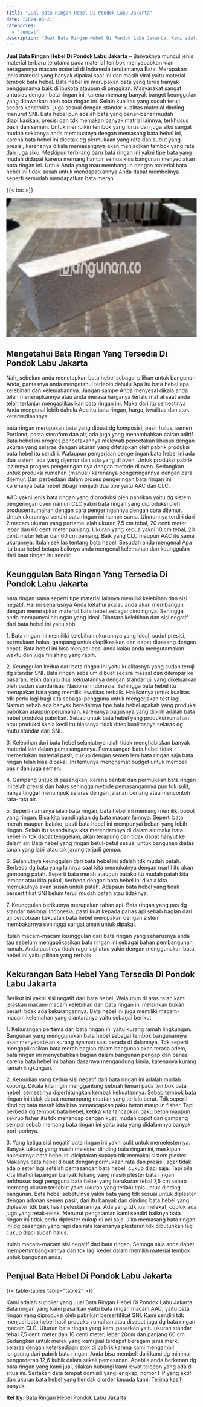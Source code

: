 ```yaml
---
title: "Jual Bata Ringan Hebel Di Pondok Labu Jakarta"
date: "2024-03-21"
categories: 
  - "tempat"
description: "Jual Bata Ringan Hebel Di Pondok Labu Jakarta. Kami adalah supplier yang Jual Bata Ringan Hebel Di Pondok Labu Jakarta. Bata ringan yang kami pasarkan yaitu..."
---
```


**Jual Bata Ringan Hebel Di Pondok Labu Jakarta** – Banyaknya muncul jenis material terbaru terutama pada material tembok menyebabkan kian beragamnya macam material di Indonesia terutamanya Bata. Merupakan jenis material yang banyak dipakai saat ini dan masih viral yaitu material tembok bata hebel. Bata hebel ini merupakan bata yang terus banyak penggunanya baik di ibukota ataupun di pinggiran. Masyarakat sangat antusias dengan bata ringan ini, karena memang banyak banget keunggulan yang ditawarkan oleh bata ringan ini. Selain kualitas yang sudah teruji secara konstruksi, juga sesuai dengan standar kualitas material dinding menurut SNI. Bata hebel pun adalah bata yang benar-benar mudah diaplikasikan, presisi dan tdk memakan banyak matrial lainnya, terkhusus pasir dan semen. Untuk membikin tembok yang lurus dan juga siku sangat mudah sekiranya anda membuatnya dengan memasang bata hebel ini, karena bata hebel ini dicetak dg permukaan yang rata dan sudut yang presisi, karenanya dikala memasangnya akan menjadikan tembok yang rata dan juga siku. Meskipun terbilang baru bata ringan ini yakni tipe bata yang mudah didapat karena memang hampir semua kios bangunan menyediakan bata ringan ini. Untuk Anda yang mau membangun dengan material bata hebel ini tidak susah untuk mendapatkannya Anda dapat membelinya seperti semudah mendapatkan bata merah.

{{< toc >}}

![Jual Bata Ringan Hebel Di Pondok Labu Jakarta](/images/jual-hebel-murah-01.png)

## Mengetahui Bata Ringan Yang Tersedia Di Pondok Labu Jakarta

Nah, sebelum anda menetapkan bata hebel sebagai pilihan untuk bangunan Anda, pantasnya anda mengetahui terlebih dahulu Apa itu bata hebel apa kelebihan dan kelemahannya. Jangan sampe Anda menyesal dikala anda telah menerapkannya atau anda merasa harganya terlalu mahal saat anda telah terlanjur mengaplikasikan bata ringan ini. Maka dari itu semestinya Anda mengenal lebih dahulu Apa itu bata ringan, harga, kwalitas dan stok ketersediaannya.

bata ringan merupakan bata yang dibuat dg komposisi; pasir halus, semen Portland, pasta sterofom dan air, ada juga yang menambahkan cairan aditif. Bata hebel ini progres pencetakannya melewati pencetakan khusus dengan ukuran yang selaras dengan ukuran yang ditetapkan oleh pabrik produksi bata hebel itu sendiri. Walaupun pengerjaan pengeringan bata hebel ini ada dua sistem, ada yang dijemur dan ada yang di oven. Untuk produksi pabrik lazimnya progres pengeringan nya dengan metode di oven. Sedangkan untuk produksi rumahan (manual) karenanya pengeringannya dengan cara dijemur. Dari perbedaan dalam proses pengeringan bata ringan ini karenanya bata hebel dibagi menjadi dua tipe yaitu AAC dan CLC.

AAC yakni jenis bata ringan yang diproduksi oleh pabrikan yaitu dg sistem pengeringan oven namun CLC yakni bata ringan yang diproduksi oleh produsen rumahan dengan cara pengeringannya dengan cara dijemur. Untuk ukurannya sendiri bata ringan ini hampir sama. Ukurannya terdiri dari 2 macam ukuran yang pertama ialah ukuran 7.5 cm tebal, 20 centi meter lebar dan 60 centi meter panjang. Ukuran yang kedua yakni 10 cm tebal, 20 centi meter lebar dan 60 cm panjang. Baik yang CLC maupun AAC itu sama ukurannya. Itulah sekilas tentang bata hebel. Sesudah anda mengenal Apa itu bata hebel betapa baiknya anda mengenal kelemahan dan keunggulan dari bata ringan itu sendiri.

## Keunggulan Bata Ringan Yang Tersedia Di Pondok Labu Jakarta

bata ringan sama seperti tipe material lainnya memiliki kelebihan dan sisi negatif. Hal ini seharusnya Anda ketahui jikalau anda akan membangun dengan menerapkan material bata hebel sebagai dindingnya. Sehingga anda mempunyai hitungan yang ideal. Diantara kelebihan dan sisi negatif dari bata hebel ini yaitu sbb.

1\. Bata ringan ini memiliki kelebihan ukurannya yang ideal, sudut presisi, permukaan halus, gampang untuk diaplikasikan dan dapat dipasang dengan cepat. Bata hebel ini bisa menjadi opsi anda kalau anda mengutamakan waktu dan juga finishing yang rapih.

2\. Keunggulan kedua dari bata ringan ini yaitu kualitasnya yang sudah teruji dg standar SNI. Bata ringan sebelum dibuat secara massal dan dilempar ke pasaran, lebih dahulu diuji kekuatannya dengan standar uji yang dikeluarkan oleh badan standarisasi Nasional Indonesia. Sehingga bata hebel itu merupakan bata yang memiliki kwalitas terbaik. Hakikatnya untuk kualitas tdk perlu lagi bagi kita sebagai pengguna untuk mengerjakan test lagi. Namun sebab ada banyak beredarnya tipe bata hebel apakah yang produksi pabrikan ataupun perumahan, karenanya bagusnya yang dipilih adalah bata hebel produksi pabrikan. Sebab untuk bata hebel yang produksi rumahan atau produksi skala kecil itu biasanya tidak dites kualitasnya selaras dg mutu standar dari SNI.

3\. Kelebihan dari bata hebel selanjutnya ialah tidak menghabiskan banyak material lain dalam pemasangannya. Pemasangan bata hebel tidak memerlukan material pasir, cukup dengan semen lem bata ringan saja bata ringan telah bisa dipakai. Ini tentunya menghemat budget untuk membeli pasir dan juga semen.

4\. Gampang untuk di pasangkan, karena bentuk dan permukaan bata ringan ini telah presisi dan halus sehingga metode pemasangannya pun tdk sulit, hanya tinggal menumpuk selaras dengan jalanan benang atau mencontoh rata-rata air.

5\. Seperti namanya ialah bata ringan, bata hebel ini memang memiliki bobot yang ringan. Bisa kita bandingkan dg bata macam lainnya. Seperti bata merah maupun batako, pasti bata hebel ini mempunyai beban yang lebih ringan. Selain itu seandainya kita merendamnya di dalam air maka bata hebel ini tdk dapat tenggelam, akan terapung dan tidak dapat hanyut ke dalam air. Bata hebel yang ringan betul-betul sesuai untuk bangunan diatas tanah yang labil atau tak jarang terjadi gempa.

6\. Selanjutnya keunggulan dari bata hebel ini adalah tdk mudah patah. Berbeda dg bata yang lainnya saat kita memukulnya dengan martil itu akan gampang patah. Seperti bata merah ataupun batako itu mudah patah kita lempar atau kita pukul, berbeda dengan bata hebel ini dikala kita memukulnya akan susah untuk patah. Adapaun bata hebel yang tidak bersertifikat SNI belum teruji mudah patah atau tidaknya.

7\. Keunggulan berikutnya merupakan tahan api. Bata ringan yang pas dg standar nasional Indonesia, pasti kuat kepada panas api sebab bagian dari uji percobaan kekuatan bata hebel merupakan dengan sistem membakarnya sehingga sangat aman untuk dipakai.

Itulah macam-macam keunggulan dari bata ringan yang seharusnya anda tau sebelum mengaplikasikan bata ringan ini sebagai bahan pembangunan rumah. Anda pastinya tidak ragu lagi atau yakin dengan menggunakan bata hebel ini yaitu pilihan yang terbaik.

## Kekurangan Bata Hebel Yang Tersedia Di Pondok Labu Jakarta

Berikut ini yakni sisi negatif dari bata hebel. Walaupun di atas telah kami jelaskan macam-macam kelebihan dari bata ringan ini melainkan bukan berarti tidak ada kekurangannya. Bata hebel ini juga memiliki macam-macam kelemahan yang diantaranya yaitu sebagai berikut.

1\. Kekurangan pertama dari bata ringan ini yaitu kurang ramah lingkungan. Bangunan yang menggunakan bata hebel sebagai tembok bangunannya akan menyebabkan kurang nyaman saat berada di dalamnya. Tdk seperti mengaplikasikan bata merah bagian dalam bangunan akan terasa adem, bata ringan ini menyebabkan bagian dalam bangunan pengap dan panas karena bata hebel ini bahan dasarnya mengandung kimia, karenanya kurang ramah lingkungan.

2\. Kemudian yang kedua sisi negatif dari bata ringan ini adalah mudah kopong. Dikala kita ingin menggantung sebuah lemari pada tembok bata hebel, semestinya diperhitungkan kembali kekuatannya. Sebab tembok bata ringan ini tidak dapat menampung muatan yang terlalu berat. Tdk seperti dinding bata merah kita bisa menancapkan paku beton maupun fisher. Tapi berbeda dg tembok bata hebel, ketika kita tancapkan paku beton maupun sekrup fisher itu tdk menancap dengan kuat, mudah copot dan gampang sempal sebab memang bata ringan ini yaitu bata yang didalamnya banyak pori-porinya.

3\. Yang ketiga sisi negatif bata ringan ini yakni sulit untuk memelesternya. Banyak tukang yang masih melester dinding bata ringan ini, meskipun hakekatnya bata hebel ini diciptakan supaya tdk memakai sistem plester. Makanya bata hebel dibuat dengan permukaan rata dan presisi, agar tidak ada plester lagi setelah pemasangan bata hebel, cukup diaci saja. Tapi bila kita lihat di lapangan banyak tukang yang masih plester bata ringan terkhusus bagi pengguna bata hebel yang berukuran tebal 7,5 cm sebab memang ukuran tersebut yakni ukuran yang terlalu tipis untuk dinding bangunan. Bata hebel sebetulnya yakni bata yang tdk sesuai untuk diplester dengan adonan semen pasir, dari itu banyak dari dinding bata hebel yang diplester tdk baik hasil pelestariannya. Ada yang tdk jua melekat, coplok ada juga yang retak-retak. Menurut pengalaman kami sendiri baiknya bata ringan ini tidak perlu diplester cukup di aci saja. Jika memasang bata ringan ini dg pasangan yang rapi dan rata karenanya plesteran tdk dibutuhkan lagi cukup diaci sudah halus.

Itulah macam-macam sisi negatif dari bata ringan, Semoga saja anda dapat mempertimbangkannya dan tdk lagi keder dalam memilih material tembok untuk bangunan anda.

## Penjual Bata Hebel Di Pondok Labu Jakarta

{{< table-tables table="table2" >}}

Kami adalah supplier yang Jual Bata Ringan Hebel Di Pondok Labu Jakarta. Bata ringan yang kami pasarkan yaitu bata ringan macam AAC, yaitu bata ringan yang diproduksi oleh pabrikan bersertifikat SNI. Kami sendiri tdk menjual bata hebel hasil produksi rumahan atau disebut juga dg bata ringan macam CLC. Ukuran bata ringan yang kami pasarkan yaitu ukuran standar tebal 7,5 centi meter dan 10 centi meter, lebar 20cm dan panjang 60 cm. Sedangkan untuk merek yang kami jual terdapat beragam jenis merk, selaras dengan ketersediaan stok di pabrik karena kami mengambil langsung dari pabrik bata ringan. Anda bisa membeli dari kami dg minimal pengorderan 12,6 kubik dalam sekali pemesanan. Apabila anda berkenan dg bata ringan yang kami jual, silakan hubungi kami lewat telepon yang ada di situs ini. Sertakan data tempat domisili yang lengkap, nomor HP yang aktif dan ukuran bata hebel yang hendak diorder kepada kami. Terima kasih banyak.

**Ref by:** [Bata Ringan Hebel Pondok Labu Jakarta](https://id.wikipedia.org/wiki/Bata)
